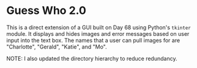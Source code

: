 # Guess Who 2.0

This is a direct extension of a GUI built on Day 68 using Python's `tkinter` module. It displays and hides images and error messages based on user input into the text box. The names that a user can pull images for are "Charlotte", "Gerald", "Katie", and "Mo".  

NOTE: I also updated the directory hierarchy to reduce redundancy.
